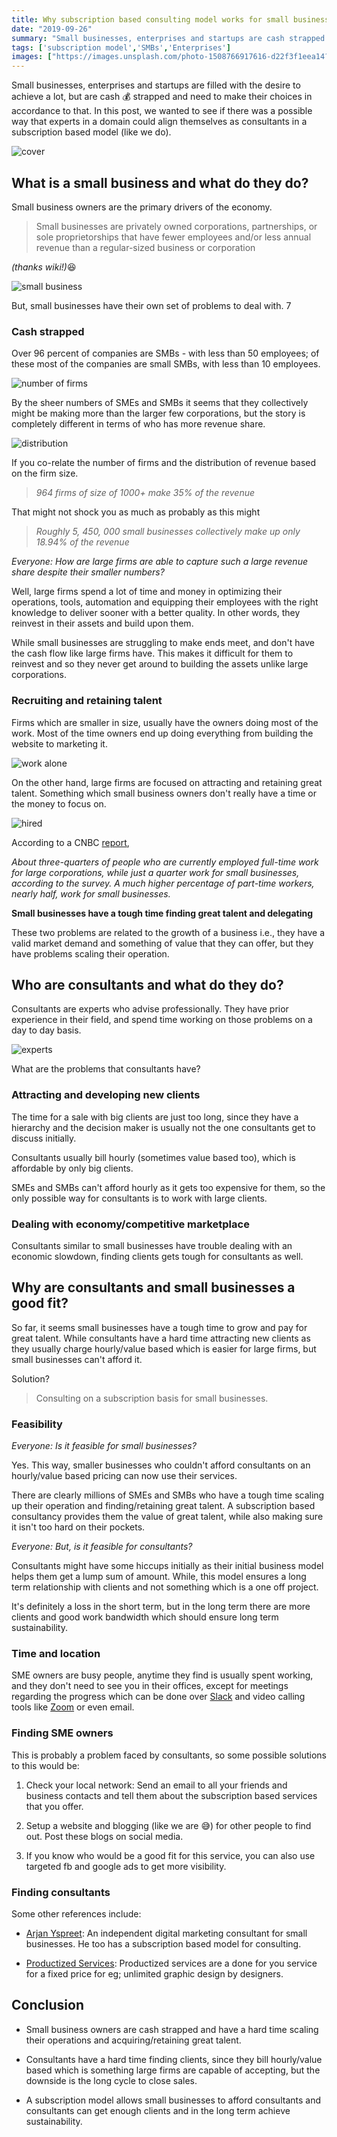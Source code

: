 ```yaml
---
title: Why subscription based consulting model works for small businesses?  
date: "2019-09-26"
summary: "Small businesses, enterprises and startups are cash strapped. A subscription model is a match made in heaven for consultants and small business owners 🙂"
tags: ['subscription model','SMBs','Enterprises']
images: ["https://images.unsplash.com/photo-1508766917616-d22f3f1eea14?ixlib=rb-1.2.1&ixid=eyJhcHBfaWQiOjEyMDd9&auto=format&fit=crop&w=1350&q=80"]
---
```


Small businesses, enterprises and startups are filled with the desire to achieve a lot, but are cash 💰 strapped and need to make their choices in accordance to that.
In this post, we wanted to see if there was a possible way that experts in a domain could align themselves as consultants in a subscription based model (like we do).

![cover](https://images.unsplash.com/photo-1508766917616-d22f3f1eea14?ixlib=rb-1.2.1&ixid=eyJhcHBfaWQiOjEyMDd9&auto=format&fit=crop&w=1350&q=80)

## What is a small business and what do they do?

Small business owners are the primary drivers of the economy.

> Small businesses are privately owned corporations, partnerships, or sole proprietorships that have fewer employees and/or less annual revenue than a regular-sized business or corporation 

*(thanks wiki!)*😆

![small business](https://media.giphy.com/media/LO4KIaBWEUTyE/giphy.gif)

But, small businesses have their own set of problems to deal with.
7
### Cash strapped

Over 96 percent of companies are SMBs - with less than 50 employees; of these most of the companies are small SMBs, with less than 10 employees.

![number of firms](./number-of-firms.png)

By the sheer numbers of SMEs and SMBs it seems that they collectively might be making more than the larger few corporations, but the story is completely different in terms of who has more revenue share.

![distribution](./distribution-by-revenue.png)

If you co-relate the number of firms and the distribution of revenue based on the firm size.

> *964 firms of size of 1000+ make 35% of the revenue*

That might not shock you as much as probably as this might

> *Roughly 5, 450, 000 small businesses collectively make up only 18.94% of the revenue*

*Everyone: How are large firms are able to capture such a large revenue share despite their smaller numbers?*

Well, large firms spend a lot of time and money in optimizing their operations, tools, automation and equipping their employees with the right knowledge to deliver sooner with a better quality. In other words, they reinvest in their assets and build upon them.

While small businesses are struggling to make ends meet, and don't have the cash flow like large firms have. This makes it difficult for them to reinvest and so they never get around to building the assets unlike large corporations.

### Recruiting and retaining talent

Firms which are smaller in size, usually have the owners doing most of the work. Most of the time owners end up doing everything from building the website to marketing it.

![work alone](https://media.giphy.com/media/12IiSsMRLSNvq/giphy.gif)

On the other hand, large firms are focused on attracting and retaining great talent. Something which small business owners don't really have a time or the money to focus on.

![hired](https://media.giphy.com/media/xT5LMzvjTXPk7GcLi8/giphy.gif)

According to a CNBC [report](https://www.cnbc.com/2018/08/17/a-hiring-fix-for-the-small-business-that-cant-find-skilled-workers.html), 

*About three-quarters of people who are currently employed full-time work for large corporations, while just a quarter work for small businesses, according to the survey. A much higher percentage of part-time workers, nearly half, work for small businesses.*

**Small businesses have a tough time finding great talent and delegating**

These two problems are related to the growth of a business i.e., they have a valid market demand and something of value that they can offer, but they have problems scaling their operation.

## Who are consultants and what do they do?

Consultants are experts who advise professionally. They have prior experience in their field, and spend time working on those problems on a day to day basis.

![experts](https://media.giphy.com/media/3oriO7A7bt1wsEP4cw/giphy.gif)

What are the problems that consultants have?

### Attracting and developing new clients

The time for a sale with big clients are just too long, since they have a hierarchy and the decision maker is usually not the one consultants get to discuss initially.

Consultants usually bill hourly (sometimes value based too), which is affordable by only big clients.

SMEs and SMBs can't afford hourly as it gets too expensive for them, so the only possible way for consultants is to work with large clients.

### Dealing with economy/competitive marketplace

Consultants similar to small businesses have trouble dealing with an economic slowdown, finding clients gets tough for consultants as well.

## Why are consultants and small businesses a good fit?

So far, it seems small businesses have a tough time to grow and pay for great talent. While consultants have a hard time attracting new clients as they usually charge hourly/value based which is easier for large firms, but small businesses can't afford it.

Solution?

> Consulting on a subscription basis for small businesses.

### Feasibility

*Everyone: Is it feasible for small businesses?*

Yes. This way, smaller businesses who couldn't afford consultants on an hourly/value based pricing can now use their services.

There are clearly millions of SMEs and SMBs who have a tough time scaling up their operation and finding/retaining great talent. A subscription based consultancy provides them the value of great talent, while also making sure it isn't too hard on their pockets.

*Everyone: But, is it feasible for consultants?*

Consultants might have some hiccups initially as their initial business model helps them get a lump sum of amount. While, this model ensures a long term relationship with clients and not something which is a one off project.

It's definitely a loss in the short term, but in the long term there are more clients and good work bandwidth which should ensure long term sustainability.

### Time and location

SME owners are busy people, anytime they find is usually spent working, and they don't need to see you in their offices, except for meetings regarding the progress which can be done over [Slack](https://slack.com/intl/en-in/) and video calling tools like [Zoom](https://zoom.us/) or even email.

### Finding SME owners

This is probably a problem faced by consultants, so some possible solutions to this would be:

1. Check your local network: Send an email to all your friends and business contacts and tell them about the subscription based services that you offer.

2. Setup a website and blogging (like we are 😅) for other people to find out. Post these blogs on social media.

3. If you know who would be a good fit for this service, you can also use targeted fb and google ads to get more visibility.

### Finding consultants

Some other references include:

* [Arjan Yspreet](https://www.quora.com/profile/Arjan-Yspeert): An independent digital marketing consultant for small businesses. He too has a subscription based model for consulting.

* [Productized Services](https://richardpatey.com/productized-services-script/): Productized services are a done for you service for a fixed price for eg; unlimited graphic design by designers.

## Conclusion

* Small business owners are cash strapped and have a hard time scaling their operations and acquiring/retaining great talent.

* Consultants have a hard time finding clients, since they bill hourly/value based which is something large firms are capable of accepting, but the downside is the long cycle to close sales.

* A subscription model allows small businesses to afford consultants and consultants can get enough clients and in the long term achieve sustainability.

 

